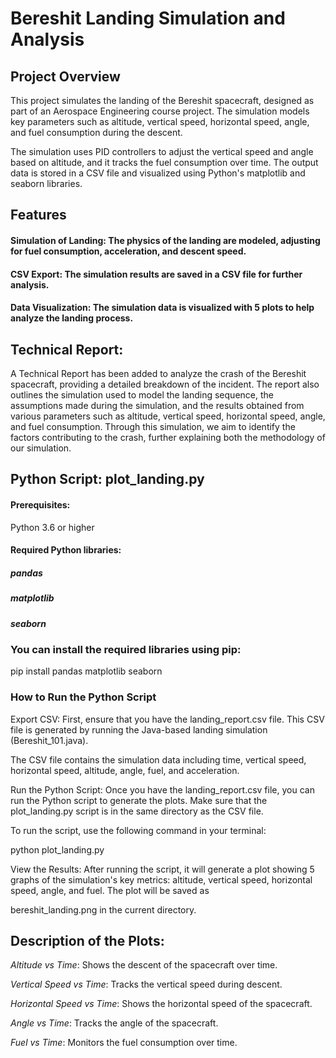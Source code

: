 # Bereshit Landing Simulation and Analysis

## Project Overview

This project simulates the landing of the Bereshit spacecraft, designed as part of an Aerospace Engineering course project. The simulation models key parameters such as altitude, vertical speed, horizontal speed, angle, and fuel consumption during the descent.

The simulation uses PID controllers to adjust the vertical speed and angle based on altitude, and it tracks the fuel consumption over time. The output data is stored in a CSV file and visualized using Python's matplotlib and seaborn libraries.

## Features

#### Simulation of Landing: The physics of the landing are modeled, adjusting for fuel consumption, acceleration, and descent speed.

#### CSV Export: The simulation results are saved in a CSV file for further analysis.

#### Data Visualization: The simulation data is visualized with 5 plots to help analyze the landing process.

## Technical Report:

A Technical Report has been added to analyze the crash of the Bereshit spacecraft, providing a detailed breakdown of the incident. The report also outlines the simulation used to model the landing sequence, the assumptions made during the simulation, and the results obtained from various parameters such as altitude, vertical speed, horizontal speed, angle, and fuel consumption. Through this simulation, we aim to identify the factors contributing to the crash, further explaining both the methodology of our simulation.




## Python Script: plot_landing.py

#### Prerequisites:

Python 3.6 or higher

#### Required Python libraries:

##### pandas

##### matplotlib

##### seaborn

### You can install the required libraries using pip:

pip install pandas matplotlib seaborn

### How to Run the Python Script

Export CSV: First, ensure that you have the landing_report.csv file. This CSV file is generated by running the Java-based landing simulation (Bereshit_101.java).

The CSV file contains the simulation data  including time, vertical speed, horizontal speed, altitude, angle, fuel, and acceleration.

Run the Python Script: Once you have the landing_report.csv file, you can run the Python script to generate the plots. Make sure that the plot_landing.py script is in the same directory as the CSV file.

To run the script, use the following command in your terminal:

python plot_landing.py

View the Results: After running the script, it will generate a plot showing 5 graphs of the simulation's key metrics: altitude, vertical speed, horizontal speed, angle, and fuel. The plot will be saved as 

bereshit_landing.png in the current directory.


## Description of the Plots:

*Altitude vs Time*: Shows the descent of the spacecraft over time.

*Vertical Speed vs Time*: Tracks the vertical speed during descent.

*Horizontal Speed vs Time*: Shows the horizontal speed of the spacecraft.

*Angle vs Time*: Tracks the angle of the spacecraft.

*Fuel vs Time*: Monitors the fuel consumption over time.
